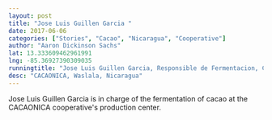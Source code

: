 ```yaml
---
layout: post
title: "Jose Luis Guillen Garcia "
date: 2017-06-06
categories: ["Stories", "Cacao", "Nicaragua", "Cooperative"]
author: "Aaron Dickinson Sachs"
lat: 13.333609462961991
lng: -85.36927390309035
runningtitle: "Jose Luis Guillen Garcia, Responsible de Fermentacion, CACAONICA"
desc: "CACAONICA, Waslala, Nicaragua"
---
```


Jose Luis Guillen Garcia is in charge of the fermentation of cacao at the CACAONICA cooperative's production center.